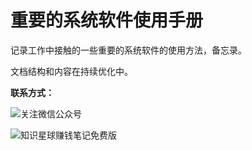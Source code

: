 # 重要的系统软件使用手册

记录工作中接触的一些重要的系统软件的使用方法，备忘录。

文档结构和内容在持续优化中。

**联系方式：**

![关注微信公众号](https://www.lijiaocn.com/img/class.jpg) 

![知识星球赚钱笔记免费版](https://www.lijiaocn.com/img/xiaomiquan-money-free.jpeg)

